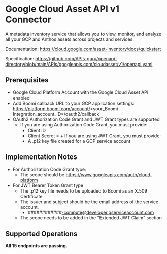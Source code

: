 # Google Cloud Asset API v1 Connector
A metadata inventory service that allows you to view, monitor, and analyze all your GCP and Anthos assets across projects and services.

Documentation: https://cloud.google.com/asset-inventory/docs/quickstart

Specification: https://github.com/APIs-guru/openapi-directory/blob/main/APIs/googleapis.com/cloudasset/v1/openapi.yaml

## Prerequisites
+ Google Cloud Platform Account with the Google Cloud Asset API enabled
+ Add Boomi callback URL to your GCP application settings: https://platform.boomi.com/account/<your_Boomi Integration_account_ID>/oauth2/callback
+ OAuth2 Authorization Code Grant and JWT Grant types are supported
    + If you are using Authorization Code Grant, you must provide:
        + Client ID
        + Client Secret
          =  + If you are using JWT Grant, you must provide:
        + A .p12 key file created for a GCP service account

## Implementation Notes
+ For Authorization Code Grant type:
    + The scope should be https://www.googleapis.com/auth/cloud-platform
+ For JWT Bearer Token Grant type
    + The .p12 key file needs to be uploaded to Boomi as an X.509 Certificate
    + The issuer and subject should be the email address of the service account.
        + \############-compute@developer.gserviceaccount.com
    + The scope needs to be added in the "Extended JWT Claim" section

## Supported Operations
**All 15 endpoints are passing.**

